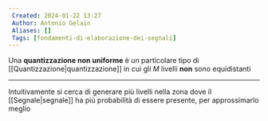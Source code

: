 ```yaml
---
 Created: 2024-01-22 13:27
 Author: Antonio Gelain
 Aliases: []
 Tags: [fondamenti-di-elaborazione-dei-segnali]
---
```


Una **quantizzazione non uniforme** è un particolare tipo di [[Quantizzazione|quantizzazione]] in cui gli $M$ livelli **non** sono equidistanti

---

Intuitivamente si cerca di generare più livelli nella zona dove il [[Segnale|segnale]] ha più probabilità di essere presente, per approssimarlo meglio
